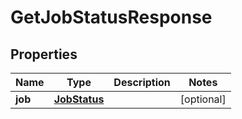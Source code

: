 

# GetJobStatusResponse

## Properties

Name | Type | Description | Notes
------------ | ------------- | ------------- | -------------
**job** | [**JobStatus**](JobStatus.md) |  |  [optional]



